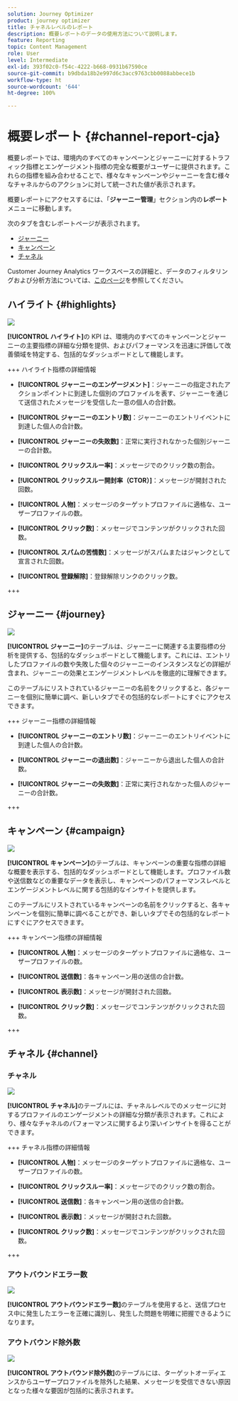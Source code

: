 ```yaml
---
solution: Journey Optimizer
product: journey optimizer
title: チャネルレベルのレポート
description: 概要レポートのデータの使用方法について説明します。
feature: Reporting
topic: Content Management
role: User
level: Intermediate
exl-id: 393f02c0-f54c-4222-b668-0931b67590ce
source-git-commit: b9dbda18b2e997d6c3acc9763cbb0088abbece1b
workflow-type: ht
source-wordcount: '644'
ht-degree: 100%

---
```


# 概要レポート {#channel-report-cja}

概要レポートでは、環境内のすべてのキャンペーンとジャーニーに対するトラフィック指標とエンゲージメント指標の完全な概要がユーザーに提供されます。これらの指標を組み合わせることで、様々なキャンペーンやジャーニーを含む様々なチャネルからのアクションに対して統一された値が表示されます。

概要レポートにアクセスするには、「**ジャーニー管理**」セクション内の&#x200B;**レポート**&#x200B;メニューに移動します。

次のタブを含むレポートページが表示されます。

* [ジャーニー](#journey)
* [キャンペーン](#campaign)
* [チャネル](#channel)

Customer Journey Analytics ワークスペースの詳細と、データのフィルタリングおよび分析方法については、[このページ](https://experienceleague.adobe.com/ja/docs/analytics-platform/using/cja-workspace/home)を参照してください。

## ハイライト {#highlights}

![](assets/cja-highlights.png)

**[!UICONTROL ハイライト]**&#x200B;の KPI は、環境内のすべてのキャンペーンとジャーニーの主要指標の詳細な分類を提供、およびパフォーマンスを迅速に評価して改善領域を特定する、包括的なダッシュボードとして機能します。

+++ ハイライト指標の詳細情報

* **[!UICONTROL ジャーニーのエンゲージメント]**：ジャーニーの指定されたアクションポイントに到達した個別のプロファイルを表す、ジャーニーを通じて送信されたメッセージを受信した一意の個人の合計数。

* **[!UICONTROL ジャーニーのエントリ数]**：ジャーニーのエントリイベントに到達した個人の合計数。

* **[!UICONTROL ジャーニーの失敗数]**：正常に実行されなかった個別ジャーニーの合計数。

* **[!UICONTROL クリックスルー率]**：メッセージでのクリック数の割合。

* **[!UICONTROL クリックスルー開封率（CTOR）]**：メッセージが開封された回数。

* **[!UICONTROL 人物]**：メッセージのターゲットプロファイルに適格な、ユーザープロファイルの数。

* **[!UICONTROL クリック数]**：メッセージでコンテンツがクリックされた回数。

* **[!UICONTROL スパムの苦情数]**：メッセージがスパムまたはジャンクとして宣言された回数。

* **[!UICONTROL 登録解除]**：登録解除リンクのクリック数。

+++

## ジャーニー {#journey}

![](assets/cja-channel-journeys.png)

**[!UICONTROL ジャーニー]**&#x200B;のテーブルは、ジャーニーに関連する主要指標の分析を提供する、包括的なダッシュボードとして機能します。これには、エントリしたプロファイルの数や失敗した個々のジャーニーのインスタンスなどの詳細が含まれ、ジャーニーの効果とエンゲージメントレベルを徹底的に理解できます。

このテーブルにリストされているジャーニーの名前をクリックすると、各ジャーニーを個別に簡単に調べ、新しいタブでその包括的なレポートにすぐにアクセスできます。

+++ ジャーニー指標の詳細情報

* **[!UICONTROL ジャーニーのエントリ数]**：ジャーニーのエントリイベントに到達した個人の合計数。

* **[!UICONTROL ジャーニーの退出数]**：ジャーニーから退出した個人の合計数。

* **[!UICONTROL ジャーニーの失敗数]**：正常に実行されなかった個人のジャーニーの合計数。

+++

## キャンペーン {#campaign}

![](assets/cja-channel-campaigns.png)

**[!UICONTROL キャンペーン]**&#x200B;のテーブルは、キャンペーンの重要な指標の詳細な概要を表示する、包括的なダッシュボードとして機能します。プロファイル数や送信数などの重要なデータを表示し、キャンペーンのパフォーマンスレベルとエンゲージメントレベルに関する包括的なインサイトを提供します。

このテーブルにリストされているキャンペーンの名前をクリックすると、各キャンペーンを個別に簡単に調べることができ、新しいタブでその包括的なレポートにすぐにアクセスできます。

+++ キャンペーン指標の詳細情報

* **[!UICONTROL 人物]**：メッセージのターゲットプロファイルに適格な、ユーザープロファイルの数。

* **[!UICONTROL 送信数]**：各キャンペーン用の送信の合計数。

* **[!UICONTROL 表示数]**：メッセージが開封された回数。

* **[!UICONTROL クリック数]**：メッセージでコンテンツがクリックされた回数。

+++

## チャネル {#channel}

### チャネル

![](assets/cja-channels.png)

**[!UICONTROL チャネル]**&#x200B;のテーブルには、チャネルレベルでのメッセージに対するプロファイルのエンゲージメントの詳細な分類が表示されます。これにより、様々なチャネルのパフォーマンスに関するより深いインサイトを得ることができます。

+++ チャネル指標の詳細情報

* **[!UICONTROL 人物]**：メッセージのターゲットプロファイルに適格な、ユーザープロファイルの数。

* **[!UICONTROL クリックスルー率]**：メッセージでのクリック数の割合。

* **[!UICONTROL 送信数]**：各キャンペーン用の送信の合計数。

* **[!UICONTROL 表示数]**：メッセージが開封された回数。

* **[!UICONTROL クリック数]**：メッセージでコンテンツがクリックされた回数。

+++

### アウトバウンドエラー数

![](assets/cja-channels-outbound-errors.png)

**[!UICONTROL アウトバウンドエラー数]**&#x200B;のテーブルを使用すると、送信プロセス中に発生したエラーを正確に識別し、発生した問題を明確に把握できるようになります。

### アウトバウンド除外数

![](assets/cja-channels-outbound-excluded.png)

**[!UICONTROL アウトバウンド除外数]**&#x200B;のテーブルには、ターゲットオーディエンスからユーザープロファイルを除外した結果、メッセージを受信できない原因となった様々な要因が包括的に表示されます。
